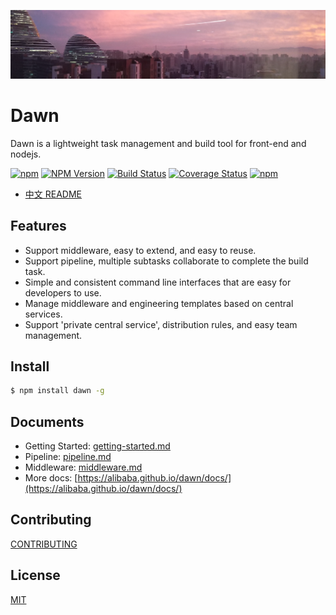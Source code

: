 ![Banner](docs/assets/banner.png)

# Dawn

Dawn is a lightweight task management and build tool for front-end and nodejs.

[![npm](https://img.shields.io/npm/l/dawn.svg)](LICENSE.md)
[![NPM Version](https://img.shields.io/npm/v/dawn.svg)](https://www.npmjs.com/package/dawn)
[![Build Status](https://www.travis-ci.org/alibaba/dawn.svg?branch=master)](https://www.travis-ci.org/alibaba/dawn)
[![Coverage Status](https://coveralls.io/repos/github/alibaba/dawn/badge.svg?branch=dev)](https://coveralls.io/github/alibaba/dawn?branch=dev)
[![npm](https://img.shields.io/npm/dt/dawn.svg)](https://www.npmjs.com/package/dawn)

- [中文 README](README-zh.md)

## Features

- Support middleware, easy to extend, and easy to reuse.
- Support pipeline, multiple subtasks collaborate to complete the build task.
- Simple and consistent command line interfaces that are easy for developers to use.
- Manage middleware and engineering templates based on central services.
- Support 'private central service', distribution rules, and easy team management.

## Install

```sh
$ npm install dawn -g
```

## Documents

- Getting Started: [getting-started.md](docs/mds/getting-started.md)
- Pipeline: [pipeline.md](docs/mds/pipeline.md)
- Middleware: [middleware.md](docs/mds/middleware.md)
- More docs: [https://alibaba.github.io/dawn/docs/](https://alibaba.github.io/dawn/docs/)


## Contributing

[CONTRIBUTING](CONTRIBUTING.md)


## License

[MIT](https://tldrlegal.com/license/mit-license)